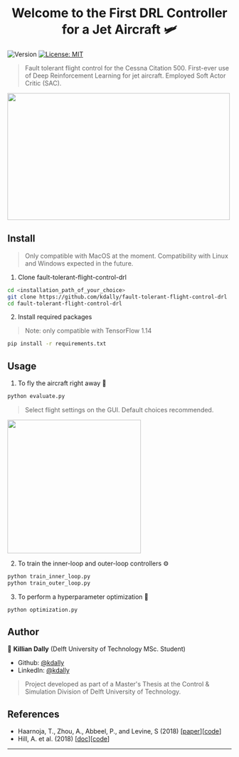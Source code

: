 <h1 align="center">Welcome to the First  DRL Controller for a Jet Aircraft 🛩</h1>
<p>
  <img alt="Version" src="https://img.shields.io/badge/version-0.1.0-blue.svg?cacheSeconds=2592000" />
  <a href="#" target="_blank">
    <img alt="License: MIT" src="https://img.shields.io/badge/License-MIT-yellow.svg" />
  </a>
</p>

> Fault tolerant flight control for the Cessna Citation 500. First-ever use of Deep Reinforcement Learning for jet aircraft. Employed Soft Actor Critic (SAC). 

<img src="https://i.ibb.co/kKqdN38/otherview-copy.png" width="500" height="285"/>

## Install
> Only compatible with MacOS at the moment. Compatibility with Linux and Windows expected in the future.

1. Clone fault-tolerant-flight-control-drl
```sh
cd <installation_path_of_your_choice>
git clone https://github.com/kdally/fault-tolerant-flight-control-drl
cd fault-tolerant-flight-control-drl
```

2. Install required packages
 > Note: only compatible with TensorFlow 1.14

```sh
pip install -r requirements.txt
```

## Usage

1. To fly the aircraft right away 🚀
```sh
python evaluate.py
```
> Select flight settings on the GUI. Default choices recommended.
<img src="https://i.ibb.co/2snzpfJ/GUI.png" width="300"/>

2. To train the inner-loop and outer-loop controllers ⚙️
```sh
python train_inner_loop.py
python train_outer_loop.py
```

3. To perform a hyperparameter optimization 🎯
```sh
python optimization.py
```


## Author

👤 **Killian Dally**
(Delft University of Technology MSc. Student)
* Github: [@kdally](https://github.com/kdally)
* LinkedIn: [@kdally](https://linkedin.com/in/kdally)

> Project developed as part of a Master's Thesis at the Control & Simulation Division of Delft University of Technology.

## References

* Haarnoja, T., Zhou, A., Abbeel, P., and Levine, S (2018) [[paper](https://arxiv.org/abs/1801.01290)][[code](https://github.com/haarnoja/sac/tree/master/sac)]
* Hill, A. et al. (2018) [[doc](https://stable-baselines.readthedocs.io/)][[code](https://github.com/hill-a/stable-baselines)]
***
